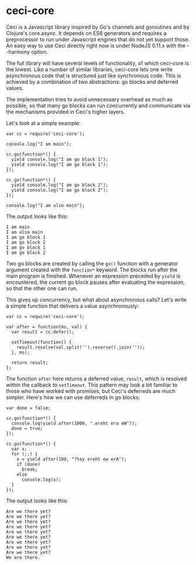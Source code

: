ceci-core
=========

Ceci is a Javascript library inspired by Go's channels and goroutines and by Clojure's core.async. It depends on ES6 generators and requires a preprocessor to run under Javascript engines that do not yet support those. An easy way to use Ceci directly right now is under NodeJS 0.11.x with the --harmony option.

The full library will have several levels of functionality, of which ceci-core is the lowest. Like a number of similar libraries, ceci-core lets one write asynchronous code that is structured just like synchronous code. This is achieved by a combination of two abstractions: go blocks and deferred values.

The implementation tries to avoid unnecessary overhead as much as possible, so that many go blocks can run concurrently and communicate via the mechanisms provided in Ceci's higher layers.

Let's look at a simple example:
    
    var cc = require('ceci-core');
    
    console.log("I am main");
    
    cc.go(function*() {
      yield console.log("I am go block 1");
      yield console.log("I am go block 1");
    });
    
    cc.go(function*() {
      yield console.log("I am go block 2");
      yield console.log("I am go block 2");
    });
    
    console.log("I am also main");

The output looks like this:

    I am main
    I am also main
    I am go block 1
    I am go block 2
    I am go block 1
    I am go block 2

Two go blocks are created by calling the `go()` function with a generator argument created with the `function*` keyword. The blocks run after the main program is finished. Whenever an expression preceded by `yield` is encountered, the current go block pauses after evaluating the expression, so that the other one can run.

This gives up concurrency, but what about asynchronous calls? Let's write a simple function that delivers a value asynchronously:

    var cc = require('ceci-core');
    
    var after = function(ms, val) {
      var result = cc.defer();
    
      setTimeout(function() {
        result.resolve(val.split('').reverse().join(''));
      }, ms);
    
      return result;
    };

The function `after` here returns a deferred value, `result`, which is resolved within the callback to `setTimeout`. This pattern may look a bit familiar to those who have worked with promises, but Ceci's deferreds are much simpler. Here's how we can use deferreds in go blocks:

    var done = false;
    
    cc.go(function*() {
      console.log(yield after(1000, ".ereht era eW"));
      done = true;
    });
    
    cc.go(function*() {
      var x;
      for (;;) {
        x = yield after(100, "?tey ereht ew erA");
        if (done)
          break;
        else
          console.log(x);
      }
    });

The output looks like this:

    Are we there yet?
    Are we there yet?
    Are we there yet?
    Are we there yet?
    Are we there yet?
    Are we there yet?
    Are we there yet?
    Are we there yet?
    Are we there yet?
    We are there.
